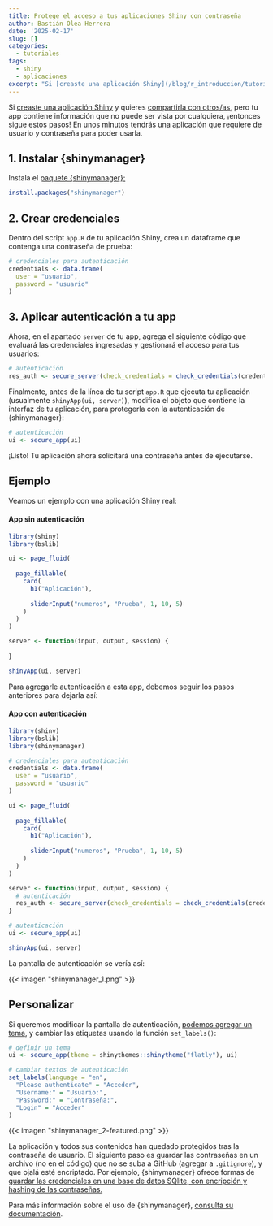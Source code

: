 ```yaml
---
title: Protege el acceso a tus aplicaciones Shiny con contraseña
author: Bastián Olea Herrera
date: '2025-02-17'
slug: []
categories:
  - tutoriales
tags:
  - shiny
  - aplicaciones
excerpt: "Si [creaste una aplicación Shiny](/blog/r_introduccion/tutorial_shiny_1) y quieres [compartirla con otros/as](/blog/r_introduccion/tutorial_shinyapps), pero tu app contiene información que no puede ser vista por cualquiera, ¡entonces sigue estos pasos! En unos minutos tendrás una aplicación que requiere de usuario y contraseña para poder usarla."
---
```


Si [creaste una aplicación Shiny](/blog/r_introduccion/tutorial_shiny_1) y quieres [compartirla con otros/as](/blog/r_introduccion/tutorial_shinyapps), pero tu app contiene información que no puede ser vista por cualquiera, ¡entonces sigue estos pasos! En unos minutos tendrás una aplicación que requiere de usuario y contraseña para poder usarla.

## 1. Instalar {shinymanager}
Instala el [paquete {shinymanager}:](https://datastorm-open.github.io/shinymanager/)

```r
install.packages("shinymanager")
```

## 2. Crear credenciales
Dentro del script `app.R` de tu aplicación Shiny, crea un dataframe que contenga una contraseña de prueba:

```r
# credenciales para autenticación
credentials <- data.frame(
  user = "usuario",
  password = "usuario"
)
```

## 3. Aplicar autenticación a tu app
Ahora, en el apartado `server` de tu app, agrega el siguiente código que evaluará las credenciales ingresadas y gestionará el acceso para tus usuarios:

```r
# autenticación
res_auth <- secure_server(check_credentials = check_credentials(credentials))
```

Finalmente, antes de la línea de tu script `app.R` que ejecuta tu aplicación (usualmente `shinyApp(ui, server)`), modifica el objeto que contiene la interfaz de tu aplicación, para protegerla con la autenticación de {shinymanager}:

```r
# autenticación
ui <- secure_app(ui)
```

¡Listo! Tu aplicación ahora solicitará una contraseña antes de ejecutarse.


## Ejemplo
Veamos un ejemplo con una aplicación Shiny real:

#### App sin autenticación

```r
library(shiny)
library(bslib)

ui <- page_fluid(
  
  page_fillable(
    card(
      h1("Aplicación"),
      
      sliderInput("numeros", "Prueba", 1, 10, 5)
    )
  )
)

server <- function(input, output, session) {
  
}

shinyApp(ui, server)
```


Para agregarle autenticación a esta app, debemos seguir los pasos anteriores para dejarla así:

#### App con autenticación
```r
library(shiny)
library(bslib)
library(shinymanager)

# credenciales para autenticación
credentials <- data.frame(
  user = "usuario",
  password = "usuario"
)

ui <- page_fluid(
  
  page_fillable(
    card(
      h1("Aplicación"),
      
      sliderInput("numeros", "Prueba", 1, 10, 5)
    )
  )
)

server <- function(input, output, session) {
  # autenticación
  res_auth <- secure_server(check_credentials = check_credentials(credentials))
}

# autenticación
ui <- secure_app(ui)

shinyApp(ui, server)
```

La pantalla de autenticación se vería así:

{{< imagen "shinymanager_1.png" >}}


## Personalizar
Si queremos modificar la pantalla de autenticación, [podemos agregar un tema](https://rstudio.github.io/shinythemes/), y cambiar las etiquetas usando la función `set_labels()`:

```r
# definir un tema
ui <- secure_app(theme = shinythemes::shinytheme("flatly"), ui)

# cambiar textos de autenticación
set_labels(language = "en",
  "Please authenticate" = "Acceder",
  "Username:" = "Usuario:",
  "Password:" = "Contraseña:",
  "Login" = "Acceder"
)
```

{{< imagen "shinymanager_2-featured.png" >}}

La aplicación y todos sus contenidos han quedado protegidos tras la contraseña de usuario. El siguiente paso es guardar las contraseñas en un archivo (no en el código) que no se suba a GitHub (agregar a `.gitignore`), y que ojalá esté encriptado. Por ejemplo, {shinymanager} ofrece formas de [guardar las credenciales en una base de datos SQlite, con encripción y hashing de las contraseñas.](https://datastorm-open.github.io/shinymanager/#secure-sqlite-database)

Para más información sobre el uso de {shinymanager}, [consulta su documentación](https://datastorm-open.github.io/shinymanager/).